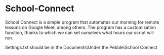 # School-Connect
School Connect is a simple program that automates our morning for remote lessons on Google Meet, among others. The program has a customisation function, thanks to which we can set ourselves what hours our script will run.

Settings.txt should be in the Documents\Under the Pebble\School Connect
